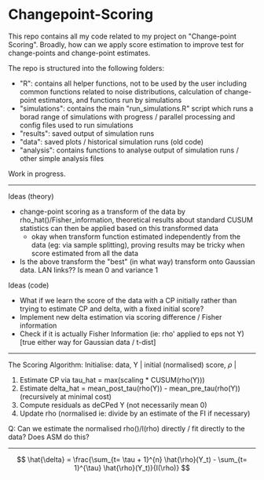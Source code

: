 # Changepoint-Scoring

This repo contains all my code related to my project on "Change-point Scoring". 
Broadly, how can we apply score estimation to improve test for change-points and 
change-point estimates. 

The repo is structured into the following folders:
- "R": contains all helper functions, not to be used by the user including 
common functions related to noise distributions, calculation of change-point
estimators, and functions run by simulations
- "simulations": contains the main "run_simulations.R" script which runs a borad
range of simulations with progress / parallel processing and config files used
to run simulations
- "results": saved output of simulation runs
- "data": saved plots / historical simulation runs (old code)
- "analysis": contains functions to analyse output of simulation runs / other
simple analysis files

Work in progress.

-------------------------------------------------------------------------------

Ideas (theory)
 - change-point scoring as a transform of the data by rho_hat()/Fisher_information,
 theoretical results about standard CUSUM statistics can then be applied based on
 this transformed data
    - okay when transform function estimated independently from the data (eg: 
    via sample splitting), proving results may be tricky when score estimated
    from all the data
- Is the above transform the "best" (in what way) transform onto Gaussian data.
LAN links?? Is mean 0 and variance 1

Ideas (code)
- What if we learn the score of the data with a CP initially rather than trying 
to estimate CP and delta, with a fixed initial score?
- Implement new delta estimation via scoring difference / Fisher information
- Check if it is actually Fisher Information (ie: rho' applied to eps not Y) [true
either way for Gaussian data / t-dist]

-------------------------------------------------------------------------------
The Scoring Algorithm:
Initialise: data, Y | initial (normalised) score, $\rho$ | 

1. Estimate CP via tau_hat =  max(scaling * CUSUM(rho(Y)))
2. Estimate delta_hat =
mean_post_tau(rho(Y)) - mean_pre_tau(rho(Y)) (recursively at minimal cost)
3. Compute residuals as deCPed Y (not necessarily mean 0)
4. Update rho (normalised ie: divide by an estimate of the FI if necessary)

Q: Can we estimate the normalised rho()/I(rho) directly / fit directly to the data?
Does ASM do this?

-------------------------------------------------------------------------------


$$
\hat{\delta} = \frac{\sum_{t= \tau + 1}^{n} \hat{\rho}(Y_t) - \sum_{t= 1}^{\tau} \hat{\rho}(Y_t)}{I(\rho)}
$$
  
